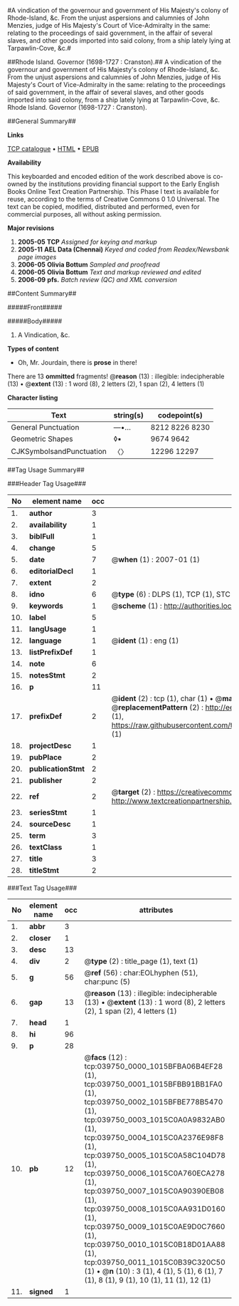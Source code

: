#A vindication of the governour and government of His Majesty's colony of Rhode-Island, &c. From the unjust aspersions and calumnies of John Menzies, judge of His Majesty's Court of Vice-Admiralty in the same: relating to the proceedings of said government, in the affair of several slaves, and other goods imported into said colony, from a ship lately lying at Tarpawlin-Cove, &c.#

##Rhode Island. Governor (1698-1727 : Cranston).##
A vindication of the governour and government of His Majesty's colony of Rhode-Island, &c. From the unjust aspersions and calumnies of John Menzies, judge of His Majesty's Court of Vice-Admiralty in the same: relating to the proceedings of said government, in the affair of several slaves, and other goods imported into said colony, from a ship lately lying at Tarpawlin-Cove, &c.
Rhode Island. Governor (1698-1727 : Cranston).

##General Summary##

**Links**

[TCP catalogue](http://www.ota.ox.ac.uk/tcp/)  • 
[HTML](http://tei.it.ox.ac.uk/tcp/Texts-HTML/free/N29/N29896.html)  • 
[EPUB](http://tei.it.ox.ac.uk/tcp/Texts-EPUB/free/N29/N29896.epub)

**Availability**

This keyboarded and encoded edition of the
	       work described above is co-owned by the institutions
	       providing financial support to the Early English Books
	       Online Text Creation Partnership. This Phase I text is
	       available for reuse, according to the terms of Creative
	       Commons 0 1.0 Universal. The text can be copied,
	       modified, distributed and performed, even for
	       commercial purposes, all without asking permission.

**Major revisions**

1. __2005-05__ __TCP__ *Assigned for keying and markup*
1. __2005-11__ __AEL Data (Chennai)__ *Keyed and coded from Readex/Newsbank page images*
1. __2006-05__ __Olivia Bottum__ *Sampled and proofread*
1. __2006-05__ __Olivia Bottum__ *Text and markup reviewed and edited*
1. __2006-09__ __pfs.__ *Batch review (QC) and XML conversion*

##Content Summary##

#####Front#####

#####Body#####

1. A Vindication, &c.

**Types of content**

  * Oh, Mr. Jourdain, there is **prose** in there!

There are 13 **ommitted** fragments! 
 @__reason__ (13) : illegible: indecipherable (13)  •  @__extent__ (13) : 1 word (8), 2 letters (2), 1 span (2), 4 letters (1)

**Character listing**


|Text|string(s)|codepoint(s)|
|---|---|---|
|General Punctuation|—•…|8212 8226 8230|
|Geometric Shapes|◊▪|9674 9642|
|CJKSymbolsandPunctuation|〈〉|12296 12297|

##Tag Usage Summary##

###Header Tag Usage###

|No|element name|occ|attributes|
|---|---|---|---|
|1.|__author__|3||
|2.|__availability__|1||
|3.|__biblFull__|1||
|4.|__change__|5||
|5.|__date__|7| @__when__ (1) : 2007-01 (1)|
|6.|__editorialDecl__|1||
|7.|__extent__|2||
|8.|__idno__|6| @__type__ (6) : DLPS (1), TCP (1), STC (1), NOTIS (1), IMAGE-SET (1), EVANS-CITATION (1)|
|9.|__keywords__|1| @__scheme__ (1) : http://authorities.loc.gov/ (1)|
|10.|__label__|5||
|11.|__langUsage__|1||
|12.|__language__|1| @__ident__ (1) : eng (1)|
|13.|__listPrefixDef__|1||
|14.|__note__|6||
|15.|__notesStmt__|2||
|16.|__p__|11||
|17.|__prefixDef__|2| @__ident__ (2) : tcp (1), char (1)  •  @__matchPattern__ (2) : ([0-9\-]+):([0-9IVX]+) (1), (.+) (1)  •  @__replacementPattern__ (2) : http://eebo.chadwyck.com/downloadtiff?vid=$1&page=$2 (1), https://raw.githubusercontent.com/textcreationpartnership/Texts/master/tcpchars.xml#$1 (1)|
|18.|__projectDesc__|1||
|19.|__pubPlace__|2||
|20.|__publicationStmt__|2||
|21.|__publisher__|2||
|22.|__ref__|2| @__target__ (2) : https://creativecommons.org/publicdomain/zero/1.0/ (1), http://www.textcreationpartnership.org/docs/. (1)|
|23.|__seriesStmt__|1||
|24.|__sourceDesc__|1||
|25.|__term__|3||
|26.|__textClass__|1||
|27.|__title__|3||
|28.|__titleStmt__|2||


###Text Tag Usage###

|No|element name|occ|attributes|
|---|---|---|---|
|1.|__abbr__|3||
|2.|__closer__|1||
|3.|__desc__|13||
|4.|__div__|2| @__type__ (2) : title_page (1), text (1)|
|5.|__g__|56| @__ref__ (56) : char:EOLhyphen (51), char:punc (5)|
|6.|__gap__|13| @__reason__ (13) : illegible: indecipherable (13)  •  @__extent__ (13) : 1 word (8), 2 letters (2), 1 span (2), 4 letters (1)|
|7.|__head__|1||
|8.|__hi__|96||
|9.|__p__|28||
|10.|__pb__|12| @__facs__ (12) : tcp:039750_0000_1015BFBA06B4EF28 (1), tcp:039750_0001_1015BFBB91BB1FA0 (1), tcp:039750_0002_1015BFBE778B5470 (1), tcp:039750_0003_1015C0A0A9832AB0 (1), tcp:039750_0004_1015C0A2376E98F8 (1), tcp:039750_0005_1015C0A58C104D78 (1), tcp:039750_0006_1015C0A760ECA278 (1), tcp:039750_0007_1015C0A90390EB08 (1), tcp:039750_0008_1015C0AA931D0160 (1), tcp:039750_0009_1015C0AE9D0C7660 (1), tcp:039750_0010_1015C0B18D01AA88 (1), tcp:039750_0011_1015C0B39C320C50 (1)  •  @__n__ (10) : 3 (1), 4 (1), 5 (1), 6 (1), 7 (1), 8 (1), 9 (1), 10 (1), 11 (1), 12 (1)|
|11.|__signed__|1||
